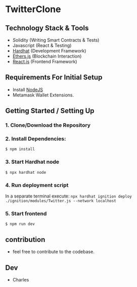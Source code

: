 # TwitterClone

## Technology Stack & Tools

- Solidity (Writing Smart Contracts & Tests)
- Javascript (React & Testing)
- [Hardhat](https://hardhat.org/) (Development Framework)
- [Ethers.js](https://docs.ethers.io/v5/) (Blockchain Interaction)
- [React.js](https://reactjs.org/) (Frontend Framework)

## Requirements For Initial Setup
- Install [NodeJS](https://nodejs.org/en/)
- Metamask Wallet Extensions.

## Getting Started / Setting Up 
### 1. Clone/Download the Repository

### 2. Install Dependencies:
`$ npm install`

### 3. Start Hardhat node
`$ npx hardhat node`

### 4. Run deployment script
In a separate terminal execute:
`npx hardhat ignition deploy ./ignition/modules/Twitter.js --network localhost`

### 5. Start frontend
`$ npm run dev`
## contribution 
- feel free to contribute to the codebase.
## Dev
- Charles 
